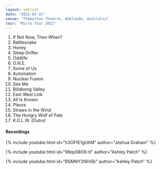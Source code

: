 ```yaml
---
layout: setlist
date: "2021-03-31"
venue: "Thebarton Theatre, Adelaide, Australia"
tour: "Micro Tour 2021"
---
```



 1. If Not Now, Then When?
 2. Rattlesnake
 3. Honey
 4. Sleep Drifter
 5. Oddlife
 6. O.N.E.
 7. Some of Us
 8. Automation
 9. Nuclear Fusion
10. See Me
11. Billabong Valley
12. East West Link
13. All Is Known
14. Pleura
15. Straws in the Wind
16. The Hungry Wolf of Fate
17. K.G.L.W. (Outro)


#### Recordings

{% include youtube.html id="h3OFfE1gUhM" author="Jeshua Graham" %}

{% include youtube.html id="98qs58O9-tI" author="Ashley Patch" %}

{% include youtube.html id="BSMNY2f4HSk" author="Ashley Patch" %}

